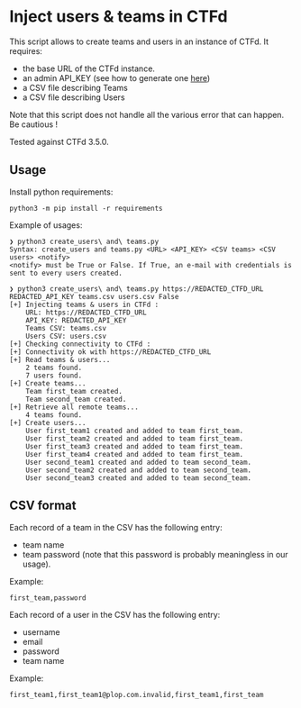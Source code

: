# Inject users & teams in CTFd

This script allows to create teams and users in an instance of CTFd. It requires:
- the base URL of the CTFd instance.
- an admin API_KEY (see how to generate one [here](https://docs.ctfd.io/docs/api/getting-started#generating-an-admin-access-token))
- a CSV file describing Teams
- a CSV file describing Users

Note that this script does not handle all the various error that can happen. Be cautious !

Tested against CTFd 3.5.0.

## Usage

Install python requirements:
```
python3 -m pip install -r requirements
```

Example of usages:

```
❯ python3 create_users\ and\ teams.py 
Syntax: create_users and teams.py <URL> <API_KEY> <CSV teams> <CSV users> <notify>
<notify> must be True or False. If True, an e-mail with credentials is sent to every users created.

❯ python3 create_users\ and\ teams.py https://REDACTED_CTFD_URL REDACTED_API_KEY teams.csv users.csv False
[+] Injecting teams & users in CTFd :
	URL: https://REDACTED_CTFD_URL
	API_KEY: REDACTED_API_KEY
	Teams CSV: teams.csv
	Users CSV: users.csv
[+] Checking connectivity to CTFd :
[+] Connectivity ok with https://REDACTED_CTFD_URL
[+] Read teams & users...
	2 teams found.
	7 users found.
[+] Create teams...
	Team first_team created.
	Team second_team created.
[+] Retrieve all remote teams...
	4 teams found.
[+] Create users...
	User first_team1 created and added to team first_team.
	User first_team2 created and added to team first_team.
	User first_team3 created and added to team first_team.
	User first_team4 created and added to team first_team.
	User second_team1 created and added to team second_team.
	User second_team2 created and added to team second_team.
	User second_team3 created and added to team second_team.
```

## CSV format

Each record of a team in the CSV has the following entry:
- team name
- team password (note that this password is probably meaningless in our usage).

Example:
```
first_team,password
```


Each record of a user in the CSV has the following entry:
- username
- email
- password
- team name

Example:
```
first_team1,first_team1@plop.com.invalid,first_team1,first_team
```
